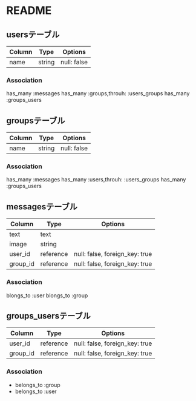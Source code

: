 # README

## usersテーブル

|Column|Type|Options|
|------|----|-------|
|name|string|null: false|
### Association
has_many :messages
has_many :groups,throuh: :users_groups
has_many :groups_users

## groupsテーブル

|Column|Type|Options|
|------|----|-------|
|name|string|null: false|
### Association
has_many :messages
has_many :users,throuh: :users_groups
has_many :groups_users


## messagesテーブル

|Column|Type|Options|
|------|----|-------|
|text|text|
|image|string|
|user_id|reference|null: false, foreign_key: true|
|group_id|reference|null: false, foreign_key: true|
### Association
blongs_to :user
blongs_to :group

## groups_usersテーブル

|Column|Type|Options|
|------|----|-------|
|user_id|reference|null: false, foreign_key: true|
|group_id|reference|null: false, foreign_key: true|

### Association
- belongs_to :group
- belongs_to :user